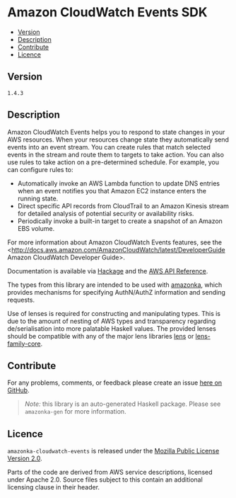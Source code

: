 # Amazon CloudWatch Events SDK

* [Version](#version)
* [Description](#description)
* [Contribute](#contribute)
* [Licence](#licence)


## Version

`1.4.3`


## Description

Amazon CloudWatch Events helps you to respond to state changes in your AWS resources. When your resources change state they automatically send events into an event stream. You can create rules that match selected events in the stream and route them to targets to take action. You can also use rules to take action on a pre-determined schedule. For example, you can configure rules to:

-   Automatically invoke an AWS Lambda function to update DNS entries when an event notifies you that Amazon EC2 instance enters the running state.
-   Direct specific API records from CloudTrail to an Amazon Kinesis stream for detailed analysis of potential security or availability risks.
-   Periodically invoke a built-in target to create a snapshot of an Amazon EBS volume.

For more information about Amazon CloudWatch Events features, see the <http://docs.aws.amazon.com/AmazonCloudWatch/latest/DeveloperGuide Amazon CloudWatch Developer Guide>.

Documentation is available via [Hackage](http://hackage.haskell.org/package/amazonka-cloudwatch-events)
and the [AWS API Reference](https://aws.amazon.com/documentation/).

The types from this library are intended to be used with [amazonka](http://hackage.haskell.org/package/amazonka),
which provides mechanisms for specifying AuthN/AuthZ information and sending requests.

Use of lenses is required for constructing and manipulating types.
This is due to the amount of nesting of AWS types and transparency regarding
de/serialisation into more palatable Haskell values.
The provided lenses should be compatible with any of the major lens libraries
[lens](http://hackage.haskell.org/package/lens) or [lens-family-core](http://hackage.haskell.org/package/lens-family-core).

## Contribute

For any problems, comments, or feedback please create an issue [here on GitHub](https://github.com/brendanhay/amazonka/issues).

> _Note:_ this library is an auto-generated Haskell package. Please see `amazonka-gen` for more information.


## Licence

`amazonka-cloudwatch-events` is released under the [Mozilla Public License Version 2.0](http://www.mozilla.org/MPL/).

Parts of the code are derived from AWS service descriptions, licensed under Apache 2.0.
Source files subject to this contain an additional licensing clause in their header.
